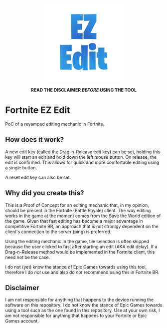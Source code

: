 <p align="center">
  <img src="https://github.com/dpvdberg/FortEZEdit/raw/master/Logo/EzEdit.png" width="250">
</p>

<p align="center">
  <b>
    READ THE DISCLAIMER <i>BEFORE</i> USING THE TOOL
  </b>
</p>

# Fortnite EZ Edit
PoC of a revamped editing mechanic in Fortnite.

## How does it work?
A new edit key (called the Drag-n-Release edit key) can be set, holding this key will start an edit and hold down the left mouse button.
On release, the edit is confirmed.
This allows for quick and more comfortable editing using a single button.

A reset edit key can also be set.

## Why did you create this?
This is a Proof of Concept for an editing mechanic that, in my opinion, should be present in the Fortnite (Battle Royale) client.
The way editing works in the game at the moment comes from the Save the World edition of the game.
Given that fast editing has become a major advantage in competitive Fortnite BR, an approach that is not stronlgy dependent on the client's connection to the server (ping) is preferred.

Using the editing mechanic in the game, tile selection is often skipped because the user clicked to fast after starting an edit (AKA edit delay).
If a Drag-n-Release method would be implemented in the Fortnite client, this need not be the case.

I do not (yet) know the stance of Epic Games towards using this tool, therefore I do _not_ use and also do _not_ recommend using this in Fortnite BR.

## Disclaimer
I am not responsible for anything that happens to the device running the software on this repository.
I do not know the stance of Epic Games towards using a tool such as the one found in this repository.
Use at your own risk, I am not responsible for anything that happens to your Fortnite or Epic Games account.
